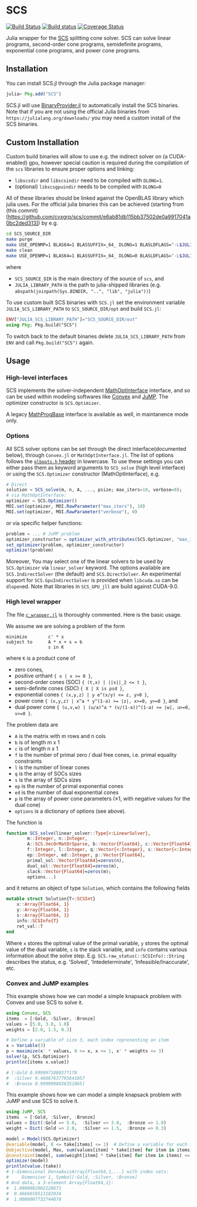 # SCS

[![Build Status](https://travis-ci.org/jump-dev/SCS.jl.svg?branch=master)](https://travis-ci.org/jump-dev/SCS.jl)
[![Build status](https://ci.appveyor.com/api/projects/status/yb4yfg4oryw7yten/branch/master?svg=true)](https://ci.appveyor.com/project/mlubin/scs-jl/branch/master)
[![Coverage Status](https://coveralls.io/repos/jump-dev/SCS.jl/badge.svg?branch=master)](https://coveralls.io/r/jump-dev/SCS.jl?branch=master)

Julia wrapper for the [SCS](https://github.com/cvxgrp/scs) splitting cone
solver. SCS can solve linear programs, second-order cone programs, semidefinite
programs, exponential cone programs, and power cone programs.

## Installation

You can install SCS.jl through the Julia package manager:
```julia
julia> Pkg.add("SCS")
```

SCS.jl will use [BinaryProvider.jl](https://github.com/JuliaPackaging/BinaryProvider.jl) to automatically install the SCS binaries. Note that if you are not using the official Julia binaries from `https://julialang.org/downloads/` you may need a custom install of the SCS binaries.

## Custom Installation

Custom build binaries will allow to use e.g. the indirect solver on (a CUDA-enabled) gpu,
however special caution is required during the compilation of the `scs` libraries to ensure proper options and linking:

  * `libscsdir` and `libscsindir` need to be compiled with `DLONG=1`.
  * (optional) `libscsgpuindir` needs to be compiled with `DLONG=0`

All of these libraries should be linked against the OpenBLAS library which julia uses.
For the official julia binaries this can be achieved (starting from (this commit)[https://github.com/cvxgrp/scs/commit/e6ab81db115bb37502de0a9917041a0bc2ded313]) by e.g.

```bash
cd SCS_SOURCE_DIR
make purge
make USE_OPENMP=1 BLAS64=1 BLASSUFFIX=_64_ DLONG=1 BLASLDFLAGS="-L$JULIA_LIBRARY_PATH -lopenblas64_" out/libscsdir.so out/libscsindir.so
make clean
make USE_OPENMP=1 BLAS64=1 BLASSUFFIX=_64_ DLONG=0 BLASLDFLAGS="-L$JULIA_LIBRARY_PATH -lopenblas64_" out/libscsgpuindir.so
```
where
 * `SCS_SOURCE_DIR` is the main directory of the source of `scs`, and
 * `JULIA_LIBRARY_PATH` is the path to julia-shipped libraries (e.g. `abspath(joinpath(Sys.BINDIR, "..", "lib", "julia"))`)

To use custom built SCS binaries with `SCS.jl` set the environment variable
`JULIA_SCS_LIBRARY_PATH` to `SCS_SOURCE_DIR/opt` and build `SCS.jl`:
```julia
ENV["JULIA_SCS_LIBRARY_PATH"]="SCS_SOURCE_DIR/out"
using Pkg; Pkg.build("SCS")
```

To switch back to the default binaries delete `JULIA_SCS_LIBRARY_PATH` from `ENV` and call `Pkg.build("SCS")` again.

## Usage

### High-level interfaces
SCS implements the solver-independent [MathOptInterface](https://github.com/jump-dev/MathOptInterface.jl) interface, and so can be used within modeling softwares like [Convex](https://github.com/JuliaOpt/Convex.jl) and [JuMP](https://github.com/jump-dev/JuMP.jl). The optimizer constructor is `SCS.Optimizer`.

A legacy [MathProgBase](https://github.com/JuliaOpt/MathProgBase.jl) interface is available as well, in maintanence mode only.

### Options
All SCS solver options can be set through the direct interface(documented below), through `Convex.jl` or `MathOptInterface.jl`.
The list of options follows the [`glbopts.h` header](https://github.com/cvxgrp/scs/blob/0fd7ea85e8b0d878cacf5b1dbce557b330422ff7/include/glbopts.h#L30) in lowercase.
To use these settings you can either pass them as keyword arguments to `SCS_solve` (high level interface) or using the `SCS.Optimizer` constructor (MathOptInterface), e.g.
```julia
# Direct
solution = SCS_solve(m, n, A, ..., psize; max_iters=10, verbose=0);
# via MathOptInterface:
optimizer = SCS.Optimizer()
MOI.set(optimizer, MOI.RawParameter("max_iters"), 10)
MOI.set(optimizer, MOI.RawParameter("verbose"), 0)
```
or via specific helper functions:
```julia
problem = ... # JuMP problem
optimizer_constructor = optimizer_with_attributes(SCS.Optimizer, "max_iters" => 10, "verbose" => 0)
set_optimizer(problem, optimizer_constructor)
optimize!(problem)
```

Moreover, You may select one of the linear solvers to be used by `SCS.Optimizer` via `linear_solver` keyword.
The options available are `SCS.IndirectSolver` (the default) and `SCS.DirectSolver`.
An experimental support for `SCS.GpuIndirectSolver` is provided when `libcuda.so` can be `dlopen`ed. Note that libraries in `SCS_GPU_jll` are build against CUDA-9.0.

### High level wrapper

The file [`c_wrapper.jl`](https://github.com/jump-dev/SCS.jl/blob/master/src/c_wrapper.jl) is thoroughly commented. Here is the basic usage.

We assume we are solving a problem of the form
```
minimize        c' * x
subject to      A * x + s = b
                s in K
```
where `K` is a product cone of

- zero cones,
- positive orthant `{ x | x >= 0 }`,
- second-order cones (SOC) `{ (t,x) | ||x||_2 <= t }`,
- semi-definite cones (SDC) `{ X | X is psd }`,
- exponential cones `{ (x,y,z) | y e^(x/y) <= z, y>0 }`,
- power cone `{ (x,y,z) | x^a * y^(1-a) >= |z|, x>=0, y>=0 }`, and
- dual power cone `{ (u,v,w) | (u/a)^a * (v/(1-a))^(1-a) >= |w|, u>=0, v>=0 }`.

The problem data are

- `A` is the matrix with m rows and n cols
- `b` is of length m x 1
- `c` is of length n x 1
- `f` is the number of primal zero / dual free cones, i.e. primal equality constraints
- `l` is the number of linear cones
- `q` is the array of SOCs sizes
- `s` is the array of SDCs sizes
- `ep` is the number of primal exponential cones
- `ed` is the number of dual exponential cones
- `p` is the array of power cone parameters (±1, with negative values for the dual cone)
- `options` is a dictionary of options (see above).

The function is

```julia
function SCS_solve(linear_solver::Type{<:LinearSolver},
        m::Integer, n::Integer,
        A::SCS.VecOrMatOrSparse, b::Vector{Float64}, c::Vector{Float64},
        f::Integer, l::Integer, q::Vector{<:Integer}, s::Vector{<:Integer},
        ep::Integer, ed::Integer, p::Vector{Float64},
        primal_sol::Vector{Float64}=zeros(n),
        dual_sol::Vector{Float64}=zeros(m),
        slack::Vector{Float64}=zeros(m);
        options...)
```

and it returns an object of type `Solution`, which contains the following fields

```julia
mutable struct Solution{T<:SCSInt}
    x::Array{Float64, 1}
    y::Array{Float64, 1}
    s::Array{Float64, 1}
    info::SCSInfo{T}
    ret_val::T
end
```

Where `x` stores the optimal value of the primal variable, `y` stores the optimal value of the dual variable, `s` is the slack variable, and `info` contains various information about the solve step.
E.g. `SCS.raw_status(::SCSInfo)::String` describes the status, e.g. 'Solved', 'Intedeterminate', 'Infeasible/Inaccurate', etc.

### Convex and JuMP examples
This example shows how we can model a simple knapsack problem with Convex and use SCS to solve it.
```julia
using Convex, SCS
items  = [:Gold, :Silver, :Bronze]
values = [5.0, 3.0, 1.0]
weights = [2.0, 1.5, 0.3]

# Define a variable of size 3, each index representing an item
x = Variable(3)
p = maximize(x' * values, 0 <= x, x <= 1, x' * weights <= 3)
solve!(p, SCS.Optimizer)
println([items x.value])

# [:Gold 0.9999971880377178
#  :Silver 0.46667637765641057
#  :Bronze 0.9999998036351865]
```

This example shows how we can model a simple knapsack problem with JuMP and use SCS to solve it.
```julia
using JuMP, SCS
items  = [:Gold, :Silver, :Bronze]
values = Dict(:Gold => 5.0,  :Silver => 3.0,  :Bronze => 1.0)
weight = Dict(:Gold => 2.0,  :Silver => 1.5,  :Bronze => 0.3)

model = Model(SCS.Optimizer)
@variable(model, 0 <= take[items] <= 1)  # Define a variable for each item
@objective(model, Max, sum(values[item] * take[item] for item in items))
@constraint(model, sum(weight[item] * take[item] for item in items) <= 3)
optimize!(model)
println(value.(take))
# 1-dimensional DenseAxisArray{Float64,1,...} with index sets:
#     Dimension 1, Symbol[:Gold, :Silver, :Bronze]
# And data, a 3-element Array{Float64,1}:
#  1.0000002002226671
#  0.4666659513182934
#  1.0000007732744878

```
